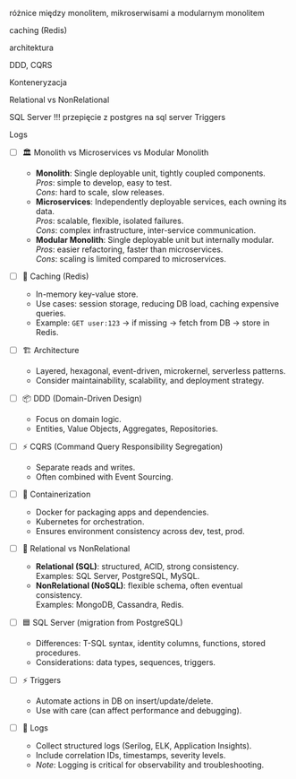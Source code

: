 różnice między monolitem, mikroserwisami a modularnym monolitem

caching (Redis)

architektura

DDD, CQRS

Konteneryzacja

Relational vs NonRelational 

SQL Server !!! przepięcie z postgres na sql server
Triggers

Logs

- [ ] 🏛️ Monolith vs Microservices vs Modular Monolith
    - **Monolith**: Single deployable unit, tightly coupled components.  
      _Pros_: simple to develop, easy to test.  
      _Cons_: hard to scale, slow releases.  
    - **Microservices**: Independently deployable services, each owning its data.  
      _Pros_: scalable, flexible, isolated failures.  
      _Cons_: complex infrastructure, inter-service communication.  
    - **Modular Monolith**: Single deployable unit but internally modular.  
      _Pros_: easier refactoring, faster than microservices.  
      _Cons_: scaling is limited compared to microservices.

- [ ] 🧰 Caching (Redis)
    - In-memory key-value store.
    - Use cases: session storage, reducing DB load, caching expensive queries.
    - Example: `GET user:123` → if missing → fetch from DB → store in Redis.

- [ ] 🏗️ Architecture
    - Layered, hexagonal, event-driven, microkernel, serverless patterns.
    - Consider maintainability, scalability, and deployment strategy.

- [ ] 📦 DDD (Domain-Driven Design)
    - Focus on domain logic.
    - Entities, Value Objects, Aggregates, Repositories.
- [ ] ⚡ CQRS (Command Query Responsibility Segregation)
    - Separate reads and writes.
    - Often combined with Event Sourcing.

- [ ] 🐳 Containerization
    - Docker for packaging apps and dependencies.
    - Kubernetes for orchestration.
    - Ensures environment consistency across dev, test, prod.

- [ ] 💾 Relational vs NonRelational
    - **Relational (SQL)**: structured, ACID, strong consistency.  
      Examples: SQL Server, PostgreSQL, MySQL.
    - **NonRelational (NoSQL)**: flexible schema, often eventual consistency.  
      Examples: MongoDB, Cassandra, Redis.

- [ ] 🟦 SQL Server (migration from PostgreSQL)
    - Differences: T-SQL syntax, identity columns, functions, stored procedures.
    - Considerations: data types, sequences, triggers.
- [ ] ⚡ Triggers
    - Automate actions in DB on insert/update/delete.
    - Use with care (can affect performance and debugging).

- [ ] 📜 Logs
    - Collect structured logs (Serilog, ELK, Application Insights).
    - Include correlation IDs, timestamps, severity levels.
    - _Note_: Logging is critical for observability and troubleshooting.
